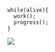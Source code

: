 ```
while(alive){
  work();
  progress();
}
```
<img src="https://github-readme-stats.vercel.app/api/top-langs/?username=reza-aghaee-vafaee" />

